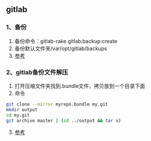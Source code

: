 ## gitlab
### 1、备份
1. 备份命令：gitlab-rake gitlab:backup:create
2. 备份默认文件夹/var/opt/gitlab/backups
3. [参考](https://www.cnblogs.com/shansongxian/p/6599144.html)

### 2、gitlab备份文件解压
1. 打开压缩文件夹找到.bundle文件，拷贝放到一个目录下面
2. 命令
```sh
git clone --mirror myrepo.bundle my.git
mkdir output
cd my.git 
git archive master | (cd ../output && tar x)
```
3. [参考](https://gist.github.com/maxivak/513191447d15c4d30953006d99928658)


